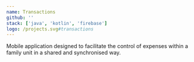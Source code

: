 ```yaml
---
name: Transactions
github: ''
stack: ['java', 'kotlin', 'firebase']
logo: /projects.svg#transactions
---
```


Mobile application designed to facilitate the control of expenses within a family
unit in a shared and synchronised way.
